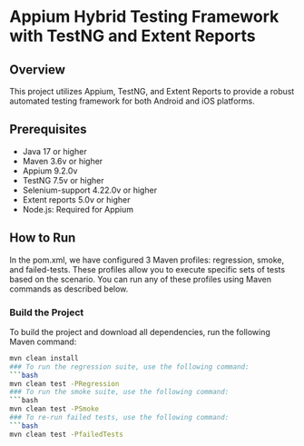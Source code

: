 # Appium Hybrid Testing Framework with TestNG and Extent Reports

## Overview
This project utilizes Appium, TestNG, and Extent Reports to provide a robust automated testing framework for both Android and iOS platforms.

## Prerequisites
- Java 17 or higher
- Maven 3.6v or higher
- Appium 9.2.0v
- TestNG 7.5v or higher
- Selenium-support 4.22.0v or higher
- Extent reports 5.0v or higher
- Node.js: Required for Appium

## How to Run
In the pom.xml, we have configured 3 Maven profiles: regression, smoke, and failed-tests. These profiles allow you to execute specific sets of tests based on the scenario. You can run any of these profiles using Maven commands as described below.

### Build the Project
To build the project and download all dependencies, run the following Maven command:
```bash
mvn clean install
### To run the regression suite, use the following command:
```bash
mvn clean test -PRegression
### To run the smoke suite, use the following command:
```bash
mvn clean test -PSmoke
### To re-run failed tests, use the following command:
```bash
mvn clean test -PfailedTests


